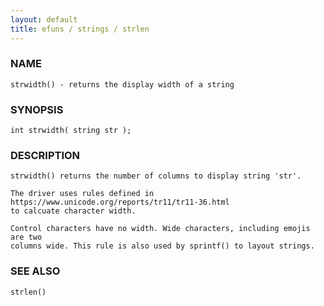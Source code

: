 ```yaml
---
layout: default
title: efuns / strings / strlen
---
```


### NAME

    strwidth() - returns the display width of a string

### SYNOPSIS

    int strwidth( string str );

### DESCRIPTION

    strwidth() returns the number of columns to display string 'str'.

    The driver uses rules defined in https://www.unicode.org/reports/tr11/tr11-36.html
    to calcuate character width.

    Control characters have no width. Wide characters, including emojis are two
    columns wide. This rule is also used by sprintf() to layout strings.

### SEE ALSO

    strlen()


